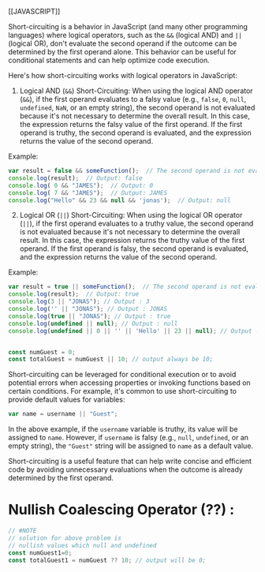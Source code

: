 [[JAVASCRIPT]]

Short-circuiting is a behavior in JavaScript (and many other programming languages) where logical operators, such as the `&&` (logical AND) and `||` (logical OR), don't evaluate the second operand if the outcome can be determined by the first operand alone. This behavior can be useful for conditional statements and can help optimize code execution.

Here's how short-circuiting works with logical operators in JavaScript:

1. Logical AND (`&&`) Short-Circuiting:
When using the logical AND operator (`&&`), if the first operand evaluates to a falsy value (e.g., `false`, `0`, `null`, `undefined`, `NaN`, or an empty string), the second operand is not evaluated because it's not necessary to determine the overall result. In this case, the expression returns the falsy value of the first operand. If the first operand is truthy, the second operand is evaluated, and the expression returns the value of the second operand.

Example:

```javascript
var result = false && someFunction();  // The second operand is not evaluated because the first operand is false
console.log(result);  // Output: false
console.log( 0 && "JAMES");  // Output: 0
console.log( 7 && "JAMES");  // Output: JAMES
console.log("Hello" && 23 && null && 'jonas');  // Output: null

```

2. Logical OR (`||`) Short-Circuiting:
When using the logical OR operator (`||`), if the first operand evaluates to a truthy value, the second operand is not evaluated because it's not necessary to determine the overall result. In this case, the expression returns the truthy value of the first operand. If the first operand is falsy, the second operand is evaluated, and the expression returns the value of the second operand.

Example:

```javascript
var result = true || someFunction();  // The second operand is not evaluated because the first operand is true
console.log(result);  // Output: true
console.log(3 || "JONAS"); // Output : 3
console.log('' || "JONAS"); // Output : JONAS
console.log(true || "JONAS"); // Output : true
console.log(undefined || null); // Output : null
console.log(undefined || 0 || '' || 'Hello' || 23 || null); // Output : Hello


const numGuest = 0;
const totalGuest = numGuest || 10; // output always be 10;

```

Short-circuiting can be leveraged for conditional execution or to avoid potential errors when accessing properties or invoking functions based on certain conditions. For example, it's common to use short-circuiting to provide default values for variables:

```javascript
var name = username || "Guest";
```

In the above example, if the `username` variable is truthy, its value will be assigned to `name`. However, if `username` is falsy (e.g., `null`, `undefined`, or an empty string), the `"Guest"` string will be assigned to `name` as a default value.

Short-circuiting is a useful feature that can help write concise and efficient code by avoiding unnecessary evaluations when the outcome is already determined by the first operand.


# Nullish Coalescing Operator (??) :
```javascript
// #NOTE 
// solution for above problem is 
// nullish values which null and undefined
const numGuest1=0;
const totalGuest1 = numGuest ?? 10; // output will be 0;
```